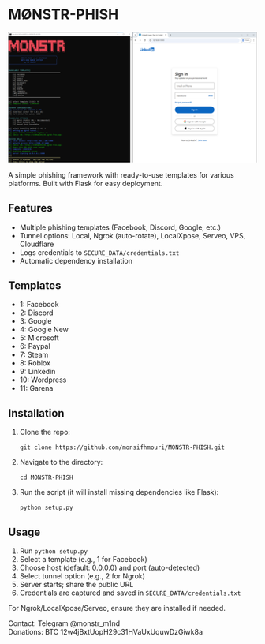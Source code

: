 # MØNSTR-PHISH

![Banner](pictr.png)

A simple phishing framework with ready-to-use templates for various platforms. Built with Flask for easy deployment.

## Features
- Multiple phishing templates (Facebook, Discord, Google, etc.)
- Tunnel options: Local, Ngrok (auto-rotate), LocalXpose, Serveo, VPS, Cloudflare
- Logs credentials to `SECURE_DATA/credentials.txt`
- Automatic dependency installation

## Templates
- 1: Facebook
- 2: Discord
- 3: Google
- 4: Google New
- 5: Microsoft
- 6: Paypal
- 7: Steam
- 8: Roblox
- 9: Linkedin
- 10: Wordpress
- 11: Garena

## Installation
1. Clone the repo:
   ```
   git clone https://github.com/monsifhmouri/MONSTR-PHISH.git
   ```
2. Navigate to the directory:
   ```
   cd MONSTR-PHISH
   ```
3. Run the script (it will install missing dependencies like Flask):
   ```
   python setup.py
   ```

## Usage
1. Run `python setup.py`
2. Select a template (e.g., 1 for Facebook)
3. Choose host (default: 0.0.0.0) and port (auto-detected)
4. Select tunnel option (e.g., 2 for Ngrok)
5. Server starts; share the public URL
6. Credentials are captured and saved in `SECURE_DATA/credentials.txt`

For Ngrok/LocalXpose/Serveo, ensure they are installed if needed.

Contact: Telegram @monstr_m1nd  
Donations: BTC 12w4jBxtUopH29c31HVaUxUquwDzGiwk8a
